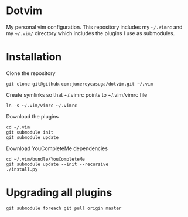 # Dotvim

My personal vim configuration. This repository includes my `~/.vimrc` and my `~/.vim/` directory which includes the plugins I use as submodules.

# Installation

Clone the repository
```
git clone git@github.com:junereycasuga/dotvim.git ~/.vim
```

Create symlinks so that ~/.vimrc points to ~/.vim/vimrc file
```
ln -s ~/.vim/vimrc ~/.vimrc
```

Download the plugins
```
cd ~/.vim
git submodule init
git submodule update
```

Download YouCompleteMe dependencies
```
cd ~/.vim/bundle/YouCompleteMe
git submodule update --init --recursive
./install.py
```

# Upgrading all plugins
```
git submodule foreach git pull origin master
```
